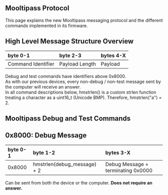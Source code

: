 ## [](#header-1) Mooltipass Protocol
This page explains the new Mooltipass messaging protocol and the different commands implemented in its firmware.
   
## [](#header-2) High Level Message Structure Overview

| byte 0-1           | byte 2-3       | bytes 4-X |
|:-------------------|:---------------|:----------|
| Command Identifier | Payload Length | Payload   |
   
Debug and test commands have identifiers above 0x8000.  
As with our previous devices, every non-debug / non-test message sent by the computer will receive an answer.  
In all command descriptions below, hmstrlen() is a custom strlen function treating a character as a uint16_t (Unicode BMP). Therefore, hmstrlen("a") = 2.  
  
## [](#header-2) Mooltipass Debug and Test Commands

0x8000: Debug Message
-------------------

| byte 0-1 | byte 1-2                    | bytes 3-X                          |
|:---------|:----------------------------|:-----------------------------------|
| 0x8000   | hmstrlen(debug_message) + 2 | Debug Message + terminating 0x0000 |

Can be sent from both the device or the computer. **Does not require an answer.** 
